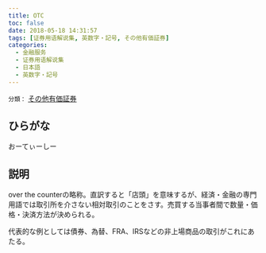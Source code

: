 ```yaml
---
title: OTC
toc: false
date: 2018-05-18 14:31:57
tags: [证券用语解说集, 英数字・記号, その他有価証券]
categories:
  - 金融服务
  - 证券用语解说集
  - 日本語
  - 英数字・記号
---
```


`分類：` [その他有価証券](/tags/その他有価証券/)

## ひらがな

おーてぃーしー

## 説明

over the counterの略称。直訳すると「店頭」を意味するが、経済・金融の専門用語では取引所を介さない相対取引のことをさす。売買する当事者間で数量・価格・決済方法が決められる。

代表的な例としては債券、為替、FRA、IRSなどの非上場商品の取引がこれにあたる。
